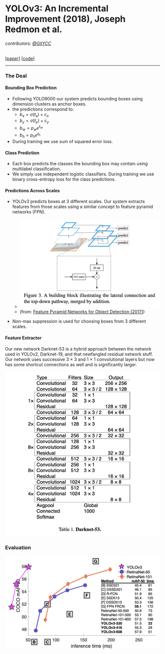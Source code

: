 # YOLOv3: An Incremental Improvement (2018), Joseph Redmon et al.

###### contributors: [@GitYCC](https://github.com/GitYCC)

\[[paper](https://arxiv.org/abs/1804.02767)\] \[[code](https://pjreddie.com/darknet/yolo/)\]

---

### The Deal

 #### Bounding Box Prediction

- Following YOLO9000 our system predicts bounding boxes using dimension clusters as anchor boxes.
- the predictions correspond to:
  - $b_x =σ(t_x)+c_x$
  - $b_y =σ(t_y)+c_y$
  - $b_w =p_we^{t_w}$
  - $b_h =p_he^{t_h}$
- During training we use sum of squared error loss.



#### Class Prediction

- Each box predicts the classes the bounding box may contain using multilabel classification.
- We simply use independent logistic classifiers. During training we use binary cross-entropy loss for the class predictions.



#### Predictions Across Scales

- YOLOv3 predicts boxes at 3 different scales. Our system extracts features from those scales using a similar concept to feature pyramid networks (FPN).
  - ![](assets/yolo-v3_01.png)
  - (from: [Feature Pyramid Networks for Object Detection (2017)](https://arxiv.org/pdf/1612.03144.pdf))

- Non-max suppression is used for choosing boxes from 3 different scales.



#### Feature Extractor

Our new network Darknet-53 is a hybrid approach between the network used in YOLOv2, Darknet-19, and that newfangled residual network stuff. Our network uses successive 3 × 3 and 1 × 1 convolutional layers but now has some shortcut connections as well and is significantly larger.

![](assets/yolo-v3_03.png)



### Evaluation

![](assets/yolo-v3_02.png)

